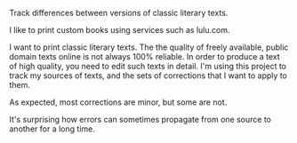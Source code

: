 Track differences between versions of classic literary texts.

I like to print custom books using services such as lulu.com.

I want to print classic literary texts.
The the quality of freely available, public domain texts online is not always 100% reliable.
In order to produce a text of high quality, you need to edit such texts in detail.
I'm using this project to track my sources of texts, and the sets of corrections that I want to apply to them.

As expected, most corrections are minor, but some are not.

It's surprising how errors can sometimes propagate from one source to another for a long time.
